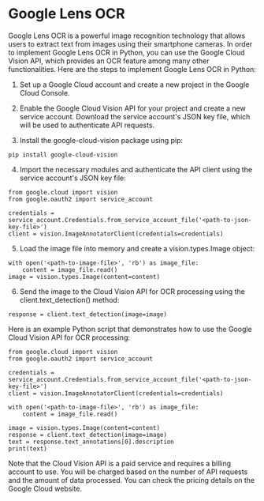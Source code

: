# Google Lens OCR

Google Lens OCR is a powerful image recognition technology that allows users to extract text from images using their smartphone cameras. In order to implement Google Lens OCR in Python, you can use the Google Cloud Vision API, which provides an OCR feature among many other functionalities. Here are the steps to implement Google Lens OCR in Python:

1. Set up a Google Cloud account and create a new project in the Google Cloud Console.

2. Enable the Google Cloud Vision API for your project and create a new service account. Download the service account's JSON key file, which will be used to authenticate API requests.

3. Install the google-cloud-vision package using pip:

```
pip install google-cloud-vision
```
4. Import the necessary modules and authenticate the API client using the service account's JSON key file:

```
from google.cloud import vision
from google.oauth2 import service_account

credentials = service_account.Credentials.from_service_account_file('<path-to-json-key-file>')
client = vision.ImageAnnotatorClient(credentials=credentials)
```
5. Load the image file into memory and create a vision.types.Image object:

```
with open('<path-to-image-file>', 'rb') as image_file:
    content = image_file.read()
image = vision.types.Image(content=content)
```

6. Send the image to the Cloud Vision API for OCR processing using the client.text_detection() method:

```
response = client.text_detection(image=image)
```

Here is an example Python script that demonstrates how to use the Google Cloud Vision API for OCR processing:

```
from google.cloud import vision
from google.oauth2 import service_account

credentials = service_account.Credentials.from_service_account_file('<path-to-json-key-file>')
client = vision.ImageAnnotatorClient(credentials=credentials)

with open('<path-to-image-file>', 'rb') as image_file:
    content = image_file.read()

image = vision.types.Image(content=content)
response = client.text_detection(image=image)
text = response.text_annotations[0].description
print(text)
```

Note that the Cloud Vision API is a paid service and requires a billing account to use. You will be charged based on the number of API requests and the amount of data processed. You can check the pricing details on the Google Cloud website.
